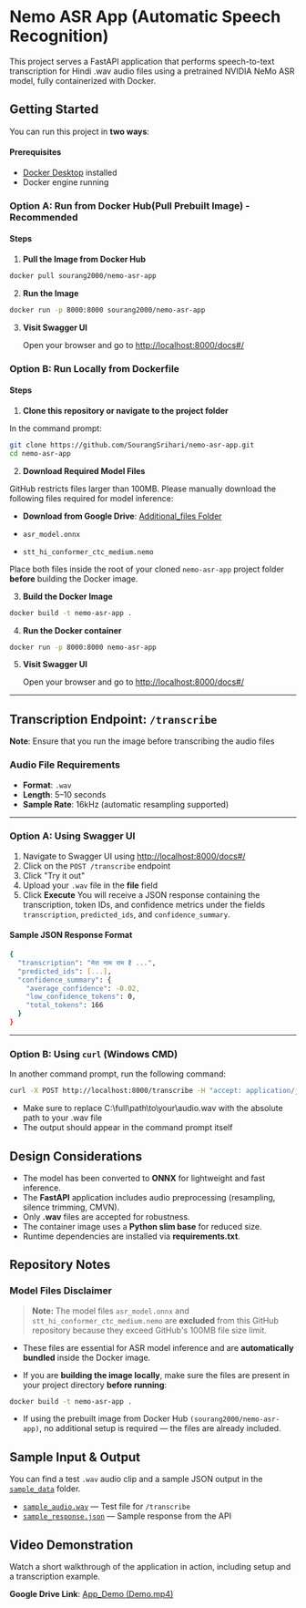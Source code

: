 # Nemo ASR App (Automatic Speech Recognition)

This project serves a FastAPI application that performs speech-to-text transcription for Hindi .wav audio files using a pretrained NVIDIA NeMo ASR model, fully containerized with Docker.


## Getting Started

You can run this project in **two ways**:


#### Prerequisites
- [Docker Desktop](https://www.docker.com/products/docker-desktop/) installed
- Docker engine running

### Option A: Run from Docker Hub(Pull Prebuilt Image) - Recommended


#### Steps

1. **Pull the Image from Docker Hub** 

```bash
docker pull sourang2000/nemo-asr-app
```

2. **Run the Image**

```bash
docker run -p 8000:8000 sourang2000/nemo-asr-app
```

3. **Visit Swagger UI**
 
   Open your browser and go to [http://localhost:8000/docs#/](http://localhost:8000/docs#/)

### Option B: Run Locally from Dockerfile



#### Steps

1. **Clone this repository or navigate to the project folder** 

In the command prompt:

```bash
git clone https://github.com/SourangSrihari/nemo-asr-app.git
cd nemo-asr-app
```

2. **Download Required Model Files**

GitHub restricts files larger than 100MB. Please manually download the following files required for model inference:

- **Download from Google Drive**: [Additional_files Folder](https://drive.google.com/drive/folders/1O-rYXH8ybVzGkNNwlrQ1euHWR7WZhg6l?usp=sharing)

- `asr_model.onnx`
- `stt_hi_conformer_ctc_medium.nemo`

Place both files inside the root of your cloned `nemo-asr-app` project folder **before** building the Docker image.



3. **Build the Docker Image**

```bash
docker build -t nemo-asr-app .
```

4. **Run the Docker container**

```bash
docker run -p 8000:8000 nemo-asr-app
```

5. **Visit Swagger UI**
 
   Open your browser and go to [http://localhost:8000/docs#/](http://localhost:8000/docs#/)

---





## Transcription Endpoint: `/transcribe`

**Note**: Ensure that you run the image before transcribing the audio files

### Audio File Requirements
- **Format**: `.wav`  
- **Length**: 5–10 seconds  
- **Sample Rate**: 16kHz (automatic resampling supported)

---

### Option A: Using Swagger UI
1. Navigate to Swagger UI using [http://localhost:8000/docs#/](http://localhost:8000/docs#/)
2. Click on the `POST /transcribe` endpoint
3. Click "Try it out"
4. Upload your `.wav` file in the **file** field  
5. Click **Execute**
You will receive a JSON response containing the transcription, token IDs, and confidence metrics under the fields `transcription`, `predicted_ids`, and `confidence_summary`.

#### Sample JSON Response Format

```bash
{
  "transcription": "मेरा नाम राम है ...",
  "predicted_ids": [...],
  "confidence_summary": {
    "average_confidence": -0.02,
    "low_confidence_tokens": 0,
    "total_tokens": 166
  }
}
```

---

### Option B: Using `curl` (Windows CMD)

In another command prompt, run the following command:

```bash
curl -X POST http://localhost:8000/transcribe -H "accept: application/json" -F "file=@\"C:\\full\\path\\to\\your\\audio.wav\""
  ```
-  Make sure to replace C:\\full\\path\\to\\your\\audio.wav with the absolute path to your .wav file
-  The output should appear in the command prompt itself



  ## Design Considerations

- The model has been converted to **ONNX** for lightweight and fast inference.
- The **FastAPI** application includes audio preprocessing (resampling, silence trimming, CMVN).
- Only **.wav** files are accepted for robustness.
- The container image uses a **Python slim base** for reduced size.
- Runtime dependencies are installed via **requirements.txt**.


## Repository Notes

### Model Files Disclaimer

> **Note:** The model files `asr_model.onnx` and `stt_hi_conformer_ctc_medium.nemo` are **excluded** from this GitHub repository because they exceed GitHub's 100MB file size limit.

- These files are essential for ASR model inference and are **automatically bundled** inside the Docker image.

- If you are **building the image locally**, make sure the files are present in your project directory **before running**:

```bash
docker build -t nemo-asr-app .
```

- If using the prebuilt image from Docker Hub `(sourang2000/nemo-asr-app)`, no additional setup is required — the files are already included.


## Sample Input & Output

You can find a test `.wav` audio clip and a sample JSON output in the [`sample_data`](./sample_data/) folder.

- [`sample_audio.wav`](./sample_data/sample_audio.wav) — Test file for `/transcribe`
- [`sample_response.json`](./sample_data/sample_response.json) — Sample response from the API



## Video Demonstration

Watch a short walkthrough of the application in action, including setup and a transcription example.

**Google Drive Link**: [App_Demo (Demo.mp4)](https://drive.google.com/drive/folders/14U7l9Ahs1CbCfYrlceQNLeW3PcTq5DNY?usp=sharing)
